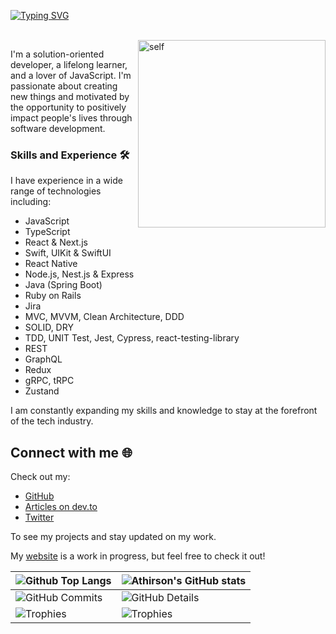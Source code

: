 [![Typing SVG](https://readme-typing-svg.demolab.com?font=Fira+Code&pause=1000&random=false&width=435&lines=Hello%2C+I'm+Tauan+FullStack+developer%C2%A0%E2%9C%A8)](https://git.io/typing-svg)

<br/>
<a href="https://github.com/tauantcamargo"><img align="right" src="https://media.licdn.com/dms/image/D4D03AQE3yuXqDRxW-w/profile-displayphoto-shrink_800_800/0/1697164448869?e=1702512000&v=beta&t=0Z41xhUhsOiKTM41LKAMLdeyizDVaYM59SL-2LrK7pg" align="left" width="300" alt="self"/></a>


I'm a solution-oriented developer, a lifelong learner, and a lover of JavaScript. I'm passionate about creating new things and motivated by the opportunity to positively impact people's lives through software development.

### Skills and Experience 🛠️

I have experience in a wide range of technologies including:

- JavaScript
- TypeScript
- React & Next.js
- Swift, UIKit & SwiftUI
- React Native
- Node.js, Nest.js & Express
- Java (Spring Boot)
- Ruby on Rails
- Jira
- MVC, MVVM, Clean Architecture, DDD
- SOLID, DRY
- TDD, UNIT Test, Jest, Cypress, react-testing-library
- REST
- GraphQL
- Redux
- gRPC, tRPC
- Zustand

I am constantly expanding my skills and knowledge to stay at the forefront of the tech industry.

## Connect with me 🌐

Check out my:

- [GitHub](https://www.github.com/tauantcamargo)
- [Articles on dev.to](https://dev.to/tauantcamargo)
- [Twitter](https://twitter.com/tauantcamargo) 

To see my projects and stay updated on my work.

My [website](https://bunchsoftware.dev) is a work in progress, but feel free to check it out!

| ![Github Top Langs](https://github-readme-stats.vercel.app/api/top-langs/?username=tauantcamargo&layout=compact&theme=radical) | ![Athirson's GitHub stats](https://github-readme-stats.vercel.app/api?username=tauantcamargo&include=private&theme=radical&show_icons=true&hide_border=True&line_height=20&PAT_1) |
| ----------- | ----------- |
| ![GitHub Commits](https://github-readme-streak-stats.herokuapp.com/?user=tauantcamargo&theme=radical&ring=e73737&currStreakNum=ffffff&hide_border=true) | ![GitHub Details](https://github-profile-summary-cards.vercel.app/api/cards/profile-details?username=tauantcamargo&theme=radical) |
| ![Trophies](https://github-profile-trophy.vercel.app/?username=tauantcamargo&row=1&column=6&theme=radical&margin-w=15&margin-h=15) | ![Trophies](https://github-profile-trophy.vercel.app/?username=tauantcamargo&row=1&column=6&theme=radical&margin-w=15&margin-h=15) |


